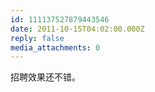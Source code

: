 ```yaml
---
id: 111137527879443546
date: 2011-10-15T04:02:00.000Z
reply: false
media_attachments: 0
---
```


招聘效果还不错。 ​​​​

